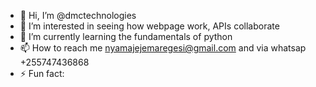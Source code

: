 - 👋 Hi, I’m @dmctechnologies
- 👀 I’m interested in seeing how webpage work, APIs collaborate 
- 🌱 I’m currently learning the fundamentals of python
- 📫 How to reach me nyamajejemaregesi@gmail.com and via whatsap +255747436868
- ⚡ Fun fact: 

<!---
dmctechnologies/dmctechnologies is a ✨ special ✨ repository because its `README.md` (this file) appears on your GitHub profile.
You can click the Preview link to take a look at your changes.
--->
